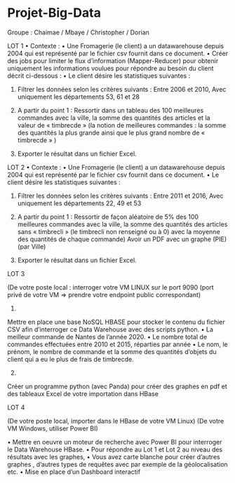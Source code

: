 # Projet-Big-Data

Groupe : Chaimae / Mbaye / Christopher / Dorian




 LOT 1
•
Contexte :
•
Une Fromagerie (le client) a un datawarehouse depuis 2004 qui est représenté par le fichier csv fournit dans ce document.
•
Créer des jobs pour limiter le flux d’information (Mapper-Reducer) pour obtenir uniquement les informations voulues pour répondre au besoin du client décrit ci-dessous :
•
Le client désire les statistiques suivantes :

1) Filtrer les données selon les critères suivants :
Entre 2006 et 2010,
Avec uniquement les départements 53, 61 et 28

2) A partir du point 1 : Ressortir dans un tableau des 100 meilleures commandes avec la ville, la somme des quantités des articles et la valeur de « timbrecde » (la notion de meilleures commandes : la somme des quantités la plus grande ainsi que le plus grand nombre de « timbrecde » )

3) Exporter le résultat dans un fichier Excel.


LOT 2
•
Contexte :
•
Une Fromagerie (le client) a un datawarehouse depuis 2004 qui est représenté par le fichier csv fournit dans ce document.
•
Le client désire les statistiques suivantes :

1) Filtrer les données selon les critères suivants :
Entre 2011 et 2016,
Avec uniquement les départements 22, 49 et 53

2) A partir du point 1 : Ressortir de façon aléatoire de 5% des 100 meilleures commandes avec la ville, la somme des quantités des articles sans « timbrecli » (le timbrecli non renseigné ou à 0) avec la moyenne des quantités de chaque commande)
Avoir un PDF avec un graphe (PIE) (par Ville)

3) Exporter le résultat dans un fichier Excel.

LOT 3

(De votre poste local : interroger votre VM LINUX sur le port 9090 (port privé de votre VM => prendre votre endpoint public correspondant)

1)
Mettre en place une base NoSQL HBASE pour stocker le contenu du fichier CSV afin d’interroger ce Data Warehouse avec des scripts python.
•
La meilleur commande de Nantes de l’année 2020.
•
Le nombre total de commandes effectuées entre 2010 et 2015, réparties par année
•
Le nom, le prénom, le nombre de commande et la somme des quantités d’objets du client qui a eu le plus de frais de timbrecde.

2)
Créer un programme python (avec Panda) pour créer des graphes en pdf et des tableaux Excel de votre importation dans HBase

LOT 4

(De votre poste local, importer dans le HBase de votre VM Linux)
(De votre VM Windows, utiliser Power BI)

• Mettre en oeuvre un moteur de recherche avec Power BI pour interroger le Data Warehouse HBase.
•
Pour répondre au Lot 1 et Lot 2 au niveau des résultats avec les graphes,
•
Vous avez carte blanche pour créer d’autres graphes , d’autres types de requêtes avec par exemple de la géolocalisation etc.
•
Mise en place d’un Dashboard interactif
